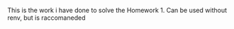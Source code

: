 This is the work i have done to solve the Homework 1. Can be used without renv, but is raccomaneded

